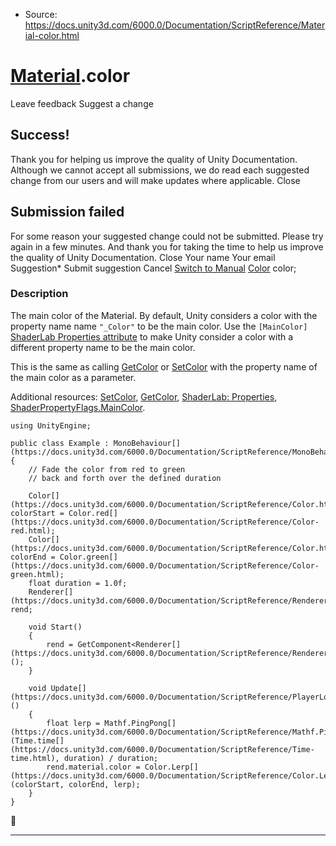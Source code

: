 * Source: https://docs.unity3d.com/6000.0/Documentation/ScriptReference/Material-color.html

#  [Material](https://docs.unity3d.com/6000.0/Documentation/ScriptReference/Material.html).color
Leave feedback
Suggest a change
## Success!
Thank you for helping us improve the quality of Unity Documentation. Although we cannot accept all submissions, we do read each suggested change from our users and will make updates where applicable.
Close
## Submission failed
For some reason your suggested change could not be submitted. Please <a>try again</a> in a few minutes. And thank you for taking the time to help us improve the quality of Unity Documentation.
Close
Your name Your email Suggestion* Submit suggestion
Cancel
[Switch to Manual](https://docs.unity3d.com/6000.0/Documentation/Manual/class-Material.html "Go to Material Component in the Manual")
[Color](https://docs.unity3d.com/6000.0/Documentation/ScriptReference/Color.html) color; 
### Description
The main color of the Material.
By default, Unity considers a color with the property name name `"_Color"` to be the main color. Use the `[MainColor]` [ShaderLab Properties attribute](https://docs.unity3d.com/6000.0/Documentation/Manual/SL-Properties.html) to make Unity consider a color with a different property name to be the main color.  
  
This is the same as calling [GetColor](https://docs.unity3d.com/6000.0/Documentation/ScriptReference/Material.GetColor.html) or [SetColor](https://docs.unity3d.com/6000.0/Documentation/ScriptReference/Material.SetColor.html) with the property name of the main color as a parameter.  
  
Additional resources: [SetColor](https://docs.unity3d.com/6000.0/Documentation/ScriptReference/Material.SetColor.html), [GetColor](https://docs.unity3d.com/6000.0/Documentation/ScriptReference/Material.GetColor.html), [ShaderLab: Properties](https://docs.unity3d.com/6000.0/Documentation/Manual/SL-Properties.html), [ShaderPropertyFlags.MainColor](https://docs.unity3d.com/6000.0/Documentation/ScriptReference/Rendering.ShaderPropertyFlags.MainColor.html).
```
using UnityEngine;  
  
public class Example : MonoBehaviour[](https://docs.unity3d.com/6000.0/Documentation/ScriptReference/MonoBehaviour.html)
{
    // Fade the color from red to green
    // back and forth over the defined duration  
  
    Color[](https://docs.unity3d.com/6000.0/Documentation/ScriptReference/Color.html) colorStart = Color.red[](https://docs.unity3d.com/6000.0/Documentation/ScriptReference/Color-red.html);
    Color[](https://docs.unity3d.com/6000.0/Documentation/ScriptReference/Color.html) colorEnd = Color.green[](https://docs.unity3d.com/6000.0/Documentation/ScriptReference/Color-green.html);
    float duration = 1.0f;
    Renderer[](https://docs.unity3d.com/6000.0/Documentation/ScriptReference/Renderer.html) rend;  
  
    void Start()
    {
        rend = GetComponent<Renderer[](https://docs.unity3d.com/6000.0/Documentation/ScriptReference/Renderer.html)> ();
    }  
  
    void Update[](https://docs.unity3d.com/6000.0/Documentation/ScriptReference/PlayerLoop.Update.html)()
    {
        float lerp = Mathf.PingPong[](https://docs.unity3d.com/6000.0/Documentation/ScriptReference/Mathf.PingPong.html)(Time.time[](https://docs.unity3d.com/6000.0/Documentation/ScriptReference/Time-time.html), duration) / duration;
        rend.material.color = Color.Lerp[](https://docs.unity3d.com/6000.0/Documentation/ScriptReference/Color.Lerp.html)(colorStart, colorEnd, lerp);
    }
}
```

* * *
